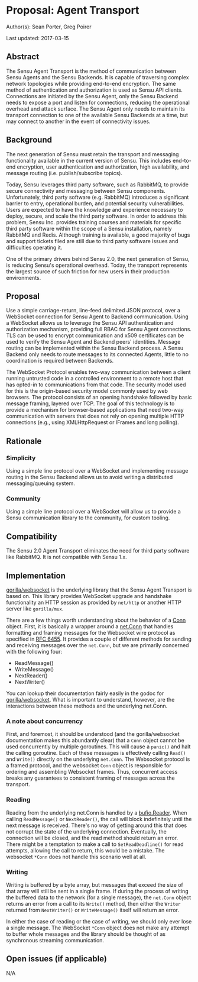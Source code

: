 # Proposal: Agent Transport

Author(s): Sean Porter, Greg Poirer

Last updated: 2017-03-15

## Abstract

The Sensu Agent Transport is the method of communication between Sensu Agents and the Sensu Backends. It is capable of traversing complex network topologies while providing end-to-end encryption. The same method of authentication and authorization is used as Sensu API clients. Connections are initiated by the Sensu Agent, only the Sensu Backend needs to expose a port and listen for connections, reducing the operational overhead and attack surface. The Sensu Agent only needs to maintain its transport connection to one of the available Sensu Backends at a time, but may connect to another in the event of connectivity issues.

## Background

The next generation of Sensu must retain the transport and messaging functionality available in the current version of Sensu. This includes end-to-end encryption, user authentication and authorization, high availability, and message routing (i.e. publish/subscribe topics).

Today, Sensu leverages third party software, such as RabbitMQ, to provide secure connectivity and messaging between Sensu components. Unfortunately, third party software (e.g. RabbitMQ) introduces a significant barrier to entry, operational burden, and potential security vulnerabilities. Users are expected to have the knowledge and experience necessary to deploy, secure, and scale the third party software. In order to address this problem, Sensu Inc. provides training courses and materials for specific third party software within the scope of a Sensu installation, namely RabbitMQ and Redis. Although training is available, a good majority of bugs and support tickets filed are still due to third party software issues and difficulties operating it.

One of the primary drivers behind Sensu 2.0, the next generation of Sensu, is reducing Sensu's operational overhead. Today, the transport represents the largest source of such friction for new users in their production environments.

## Proposal

Use a simple carriage-return, line-feed delimited JSON protocol, over a WebSocket connection for Sensu Agent to Backend communication. Using a WebSocket allows us to leverage the Sensu API authentication and authorization mechanism, providing full RBAC for Sensu Agent connections. TLS can be used to encrypt communication and x509 certificates can be used to verify the Sensu Agent and Backend peers' identities. Message routing can be implemented within the Sensu Backend process. A Sensu Backend only needs to route messages to its connected Agents, little to no coordination is required between Backends.

The WebSocket Protocol enables two-way communication between a client running untrusted code in a controlled environment to a remote host that has opted-in to communications from that code. The security model used for this is the origin-based security model commonly used by web browsers. The protocol consists of an opening handshake followed by basic message framing, layered over TCP. The goal of this technology is to provide a mechanism for browser-based applications that need two-way communication with servers that does not rely on opening multiple HTTP connections (e.g., using XMLHttpRequest or IFrames and long polling).

## Rationale

### Simplicity

Using a simple line protocol over a WebSocket and implementing message routing in the Sensu Backend allows us to avoid writing a distributed messaging/queuing system.

### Community

Using a simple line protocol over a WebSocket will allow us to provide a Sensu communication library to the community, for custom tooling.

## Compatibility

The Sensu 2.0 Agent Transport eliminates the need for third party software like RabbitMQ. It is not compatible with Sensu 1.x.

## Implementation

[gorilla/websocket](https://github.com/gorilla/websocket) is the underlying library that the Sensu Agent Transport is based on. This library provides WebSocket upgrade and handshake functionality an HTTP session as provided by `net/http` or another HTTP server like `gorilla/mux`.

There are a few things worth understanding about the behavior of a [Conn](https://godoc.org/github.com/gorilla/websocket#Conn) object. First, it is basically a wrapper around a [net.Conn](https://godoc.org/net#Conn) that handles formatting and framing messages for the Websocket wire protocol as specified in [RFC 6455](https://tools.ietf.org/html/rfc6455). It provides a couple of different methods for sending and receiving messages over the `net.Conn`, but we are primarily concerned with the following four:

- ReadMessage()
- WriteMessage()
- NextReader()
- NextWriter()

You can lookup their documentation fairly easily in the godoc for [gorilla/websocket](https://godoc.org/github.com/gorilla/websocket). What is important to understand, however, are the interactions between these methods and the underlying net.Conn.

### A note about concurrency

First, and foremost, it should be understood (and the gorilla/websocket documentation makes this abundantly clear) that a `Conn` object cannot be used concurrently by multiple goroutines. This will cause a `panic()` and halt the calling goroutine. Each of these messages is effectively calling `Read()` and `Write()` directly on the underlying `net.Conn`. The Websocket protocol is a framed protocol, and the websocket `Conn` object is responsible for ordering and assembling Websocket frames. Thus, concurrent access breaks any guarantees to consistent framing of messages across the transport.

### Reading

Reading from the underlying net.Conn is handled by a [bufio.Reader](https://godoc.org/bufio#Reader). When calling `ReadMessage()` or `NextReader()`, the call will block indefinitely until the next message is received. There's no way of getting around this that does not corrupt the state of the underlying connection. Eventually, the connection will be closed, and the read method should return an error. There might be a temptation to make a call to `SetReadDeadline()` for read attempts, allowing the call to return, this would be a mistake. The websocket `*Conn` does not handle this scenario well at all.

### Writing

Writing is buffered by a byte array, but messages that exceed the size of that array will still be sent in a single frame. If during the process of writing the buffered data to the network (for a single message), the `net.Conn` object returns an error from a call to its `Write()` method, then either the `Writer` returned from `NextWriter()` or `WriteMessage()` itself will return an error.

In either the case of reading or the case of writing, we should only ever lose a single message. The WebSocket `*Conn` object does not make any attempt to buffer whole messages and the library should be thought of as synchronous streaming communication.

## Open issues (if applicable)

N/A
